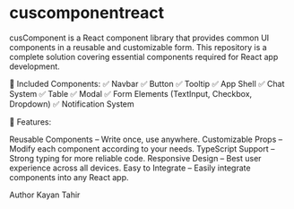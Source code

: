 # cuscomponentreact
cusComponent is a React component library that provides common UI components in a reusable and customizable form. This repository is a complete solution covering essential components required for React app development.

📌 Included Components:
✅ Navbar
✅ Button
✅ Tooltip
✅ App Shell
✅ Chat System
✅ Table
✅ Modal
✅ Form Elements (TextInput, Checkbox, Dropdown)
✅ Notification System

🚀 Features:

Reusable Components – Write once, use anywhere.
Customizable Props – Modify each component according to your needs.
TypeScript Support – Strong typing for more reliable code.
Responsive Design – Best user experience across all devices.
Easy to Integrate – Easily integrate components into any React app.

Author Kayan Tahir

